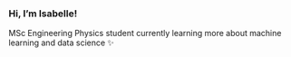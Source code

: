  ### **Hi, I’m Isabelle!**
 MSc Engineering Physics student currently learning more about machine learning and data science ✨
 

<!---
ifrode/ifrode is a ✨ special ✨ repository because its `README.md` (this file) appears on your GitHub profile.
You can click the Preview link to take a look at your changes.
--->
